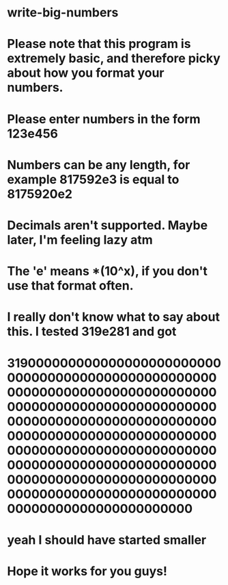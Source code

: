 # write-big-numbers
# Please note that this program is extremely basic, and therefore picky about how you format your numbers. 
# Please enter numbers in the form 123e456
# Numbers can be any length, for example 817592e3 is equal to 8175920e2
# Decimals aren't supported. Maybe later, I'm feeling lazy atm
# The 'e' means *(10^x), if you don't use that format often. 
# I really don't know what to say about this. I tested 319e281 and got
# 31900000000000000000000000000000000000000000000000000000000000000000000000000000000000000000000000000000000000000000000000000000000000000000000000000000000000000000000000000000000000000000000000000000000000000000000000000000000000000000000000000000000000000000000000000000000000000000
# yeah I should have started smaller
# Hope it works for you guys!
